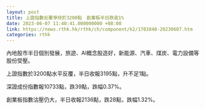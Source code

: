 ```yaml
---
layout: post
title: 上證指數反覆爭持於3200點　創業板半日跌逾1%
date: 2023-06-07 11:40:41.000000000 +08:00
link: https://news.rthk.hk/rthk/ch/component/k2/1703840-20230607.htm
categories: rthk
---
```


內地股市半日個別發展，旅遊、AI概念股造好，新能源、汽車、煤炭、電力設備等股份受壓。

上證指數於3200點水平反覆，半日收報3195點，升不足1點。

深證成份指數報10733點，跌39點，跌幅0.37%。

創業板指數沽壓仍大，半日收報2136點，跌28點，跌幅1.32%。

